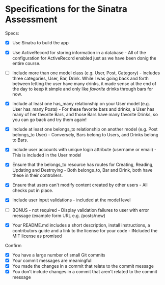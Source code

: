 # Specifications for the Sinatra Assessment

Specs:
- [x] Use Sinatra to build the app
- [x] Use ActiveRecord for storing information in a database - All of the configuration for ActiveRecord enabled just as we have been donig the entire course.

- [ ] Include more than one model class (e.g. User, Post, Category) - Includes three categories, User, Bar, Drink. While I was going back and forth between letting the user have many drinks, it made sense at the end of the day to keep it simple and only like *favorite* drinks through bars for now.

- [x] Include at least one has_many relationship on your User model (e.g. User has_many Posts) - For these favorite bars and drinks, a User has many of her favorite Bars, and those Bars have many favorite Drinks, so you can go back and try them again!

- [x] Include at least one belongs_to relationship on another model (e.g. Post belongs_to User) - Conversely, Bars belong to Users, and Drinks belong to Bars.

- [x] Include user accounts with unique login attribute (username or email) - This is included in the User model

- [x] Ensure that the belongs_to resource has routes for Creating, Reading, Updating and Destroying - Both belongs_to, Bar and Drink, both have these in their controllers.

- [x] Ensure that users can't modify content created by other users - All checks put in place.

- [x] Include user input validations - included at the model level

- [ ] BONUS - not required - Display validation failures to user with error message (example form URL e.g. /posts/new)

- [x] Your README.md includes a short description, install instructions, a contributors guide and a link to the license for your code - INcluded the MIT license as promised

Confirm
- [x] You have a large number of small Git commits
- [x] Your commit messages are meaningful
- [x] You made the changes in a commit that relate to the commit message
- [x] You don't include changes in a commit that aren't related to the commit message